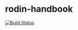 # rodin-handbook
[![Build Status](https://travis-ci.org/hhu-stups/rodin-handbook.svg?branch=master)](https://travis-ci.org/hhu-stups/rodin-handbook)
